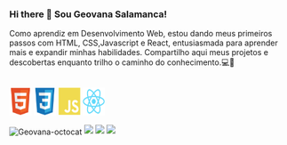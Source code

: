 ### Hi there 👋  Sou Geovana Salamanca!

Como aprendiz em Desenvolvimento Web, estou dando meus primeiros passos com HTML, CSS,Javascript e React, entusiasmada para aprender mais e expandir minhas habilidades. Compartilho aqui meus projetos e descobertas enquanto trilho o caminho do conhecimento.💻🚀


<div style="display: inline_block"><br>
  <img align="center" alt="Geovana-HTML" height="50" width="40" src="https://raw.githubusercontent.com/devicons/devicon/master/icons/html5/html5-original.svg">
  <img align="center" alt="Geovana-CSS" height="50" width="40" src="https://raw.githubusercontent.com/devicons/devicon/master/icons/css3/css3-original.svg">
  <img align="center" alt="Geovana-js" height="50" width="40" src="https://raw.githubusercontent.com/devicons/devicon/master/icons/javascript/javascript-plain.svg">
  <img align="center" alt="Geovana-js" height="50" width="40" src="https://raw.githubusercontent.com/devicons/devicon/master/icons/react/react-original.svg">
</div><br>

<div> 
  <img align="center" alt="Geovana-octocat" height="500" width="400" src="https://github.com/gesalamanca/gesalamanca/assets/65085890/1d310011-a82d-4ffe-9412-d613dc91c328.png">
  <a href="https://instagram.com/gesalamanca" target="_blank"><img src="https://img.shields.io/badge/-Instagram-%23E4405F?style=for-the-badge&logo=instagram&logoColor=white" target="_blank"></a>
  <a href = "mailto:contatogeovanasalamanca2@gmail.com"><img src="https://img.shields.io/badge/-Gmail-%23333?style=for-the-badge&logo=gmail&logoColor=white" target="_blank"></a>
  <a href="https://www.linkedin.com/in/geovana-salamanca-da-silva/" target="_blank"><img src="https://img.shields.io/badge/-LinkedIn-%230077B5?style=for-the-badge&logo=linkedin&logoColor=white" target="_blank"></a> 
  
</div>

<!--
**gesalamanca/gesalamanca** is a ✨ _special_ ✨ repository because its `README.md` (this file) appears on your GitHub profile.

Here are some ideas to get you started:

- 🔭 I’m currently working on ...
- 🌱 I’m currently learning ...
- 👯 I’m looking to collaborate on ...
- 🤔 I’m looking for help with ...
- 💬 Ask me about ...
- 📫 How to reach me: ...
- 😄 Pronouns: ...
- ⚡ Fun fact: ...
-->
